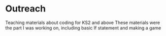 # Outreach
Teaching materials about coding for KS2 and above
These materials were the part I was working on, including basic If statement and making a game
